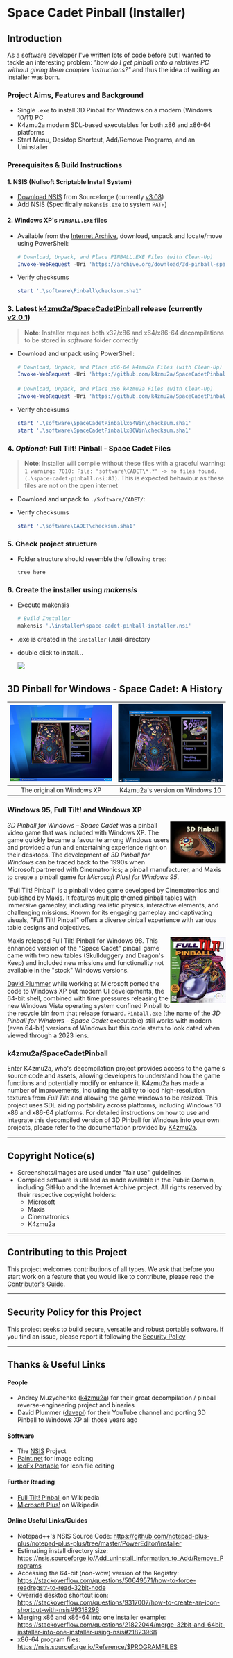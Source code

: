 # Space Cadet Pinball (Installer)

## Introduction
As a software developer I've written lots of code before but I wanted to tackle an interesting problem: _"how do I get pinball onto a relatives PC without giving them complex instructions?"_ and thus the idea of writing an installer was born.

### Project Aims, Features and Background
- Single ```.exe``` to install 3D Pinball for Windows on a modern (Windows 10/11) PC
- K4zmu2a modern SDL-based executables for both x86 and x86-64 platforms
- Start Menu, Desktop Shortcut, Add/Remove Programs, and an Uninstaller

### Prerequisites & Build Instructions

#### 1. NSIS (Nullsoft Scriptable Install System)
- [Download NSIS](https://nsis.sourceforge.io/Download) from Sourceforge (currently [v3.08](https://prdownloads.sourceforge.net/nsis/nsis-3.08-setup.exe?download))
- Add NSIS (Specifically ```makensis.exe``` to system ```PATH```)

#### 2. Windows XP's ```PINBALL.EXE``` files
- Available from the [Internet Archive](https://archive.org/details/3d-pinball-space-cadet_202103), download, unpack and locate/move using PowerShell:

  ```powershell
  # Download, Unpack, and Place PINBALL.EXE Files (with Clean-Up)
  Invoke-WebRequest -Uri 'https://archive.org/download/3d-pinball-space-cadet_202103/3D%20Pinball%20Space%20Cadet.zip' -OutFile '3DPinballSpaceCadet.zip' ; Expand-Archive '3DPinballSpaceCadet.zip' xp-files ; xcopy 'xp-files\3D Pinball Space Cadet' 'software\Pinball' ; rm -rf '3DPinballSpaceCadet.zip' ; rm -rf 'xp-files'
  ```

- Verify checksums

  ```powershell
  start '.\software\Pinball\checksum.sha1'
  ```

### 3. Latest  [k4zmu2a/SpaceCadetPinball](https://github.com/k4zmu2a/SpaceCadetPinball/releases) release (currently [v2.0.1](https://github.com/k4zmu2a/SpaceCadetPinball/releases/tag/Release_2.0.1))

  > __Note__: Installer requires both x32/x86 and x64/x86-64 decompilations to be stored in _software_ folder correctly

- Download and unpack using PowerShell:

  ```powershell
  # Download, Unpack, and Place x86-64 k4zmu2a Files (with Clean-Up)
  Invoke-WebRequest -Uri 'https://github.com/k4zmu2a/SpaceCadetPinball/releases/download/Release_2.0.1/SpaceCadetPinballx64Win.zip' -OutFile 'SpaceCadetPinballx64Win.zip' ; Expand-Archive 'SpaceCadetPinballx64Win.zip' '.\software\SpaceCadetPinballx64Win\' ; rm -rf 'SpaceCadetPinballx64Win.zip'

  # Download, Unpack, and Place x86 k4zmu2a Files (with Clean-Up)
  Invoke-WebRequest -Uri 'https://github.com/k4zmu2a/SpaceCadetPinball/releases/download/Release_2.0.1/SpaceCadetPinballx86Win.zip' -OutFile 'SpaceCadetPinballx86Win.zip' ; Expand-Archive 'SpaceCadetPinballx86Win.zip' '.\software\SpaceCadetPinballx86Win\' ; rm -rf 'SpaceCadetPinballx86Win.zip'
  ```

- Verify checksums

  ```powershell
  start '.\software\SpaceCadetPinballx64Win\checksum.sha1'
  start '.\software\SpaceCadetPinballx86Win\checksum.sha1'
  ```

### 4. ___Optional__:_ Full Tilt! Pinball - Space Cadet Files

  > __Note__: Installer will compile without these files with a graceful warning: ```1 warning: 7010: File: "software\CADET\*.*" -> no files found. (.\space-cadet-pinball.nsi:83)```. This is expected behaviour as these files are not on the open internet

- Download and unpack to ```./Software/CADET/```:
- Verify checksums

  ```powershell
  start '.\software\CADET\checksum.sha1'
  ```

### 5. Check project structure
- Folder structure should resemble the following ```tree```:

  ```
  tree here
  ```

### 6. Create the installer using _makensis_
- Execute makensis
  ```powershell
  # Build Installer
  makensis '.\installer\space-cadet-pinball-installer.nsi'
  ```
- .exe is created in the ```installer``` (.nsi) directory
- double click to install...

  ![](.images/installer-demo-1-welcome.png)









































































## 3D Pinball for Windows - Space Cadet: A History

| ![](.images/windows-xp.jpg) |  ![](.images/windows-ten.jpg)   |
| :-------------------------: | :-----------------------------: |
| The original on Windows XP  | K4zmu2a's version on Windows 10 |

### Windows 95, Full Tilt! and Windows XP

<img align="right" src=".images/logo-3dpfw.jpg" />

_3D Pinball for Windows – Space Cadet_ was a pinball video game that was included with Windows XP. The game quickly became a favourite among Windows users and provided a fun and entertaining experience right on their desktops. The development of _3D Pinball for Windows_ can be traced back to the 1990s when Microsoft partnered with Cinematronics; a pinball manufacturer, and Maxis to create a pinball game for _Microsoft Plus! for Windows 95_.

"Full Tilt! Pinball" is a pinball video game developed by Cinematronics and published by Maxis. It features multiple themed pinball tables with immersive gameplay, including realistic physics, interactive elements, and challenging missions. Known for its engaging gameplay and captivating visuals, "Full Tilt! Pinball" offers a diverse pinball experience with various table designs and objectives.

<img align="right" src=".images/logo-ftp.jpg" />

Maxis released Full Tilt! Pinball for Windows 98. This enhanced version of the "Space Cadet" pinball game came with two new tables (Skullduggery and Dragon's Keep) and included new missions and functionality not available in the "stock" Windows versions.

[David Plummer](https://github.com/davepl) while working at Microsoft ported the code to Windows XP but modern UI developments, the 64-bit shell, combined with time pressures releasing the new Windows Vista operating system confined Pinball to the recycle bin from that release forward. ```Pinball.exe``` (the name of the _3D Pinball for Windows – Space Cadet_ executable) still works with modern (even 64-bit) versions of Windows but this code starts to look dated when viewed through a 2023 lens.

### k4zmu2a/SpaceCadetPinball
Enter K4zmu2a, who's decompilation project provides access to the game's source code and assets, allowing developers to understand how the game functions and potentially modify or enhance it. K4zmu2a has made a number of improvements, including the ability to load high-resolution textures from _Full Tilt!_ and allowing the game windows to be resized. This project uses SDL aiding portability across platforms, including Windows 10 x86 and x86-64 platforms. For detailed instructions on how to use and integrate this decompiled version of 3D Pinball for Windows into your own projects, please refer to the documentation provided by [K4zmu2a](https://github.com/k4zmu2a).

---
## Copyright Notice(s)
- Screenshots/Images are used under "fair use" guidelines
- Compiled software is utilised as made available in the Public Domain, including GitHub and the Internet Archive project. All rights reserved by their respective copyright holders:
  - Microsoft
  - Maxis
  - Cinematronics
  - K4zmu2a

---
## Contributing to this Project
This project welcomes contributions of all types. We ask that before you start work on a feature that you would like to contribute, please read the [Contributor's Guide](.github/CONTRIBUTING.md).

---
## Security Policy for this Project
This project seeks to build secure, versatile and robust portable software. If you find an issue, please report it following the [Security Policy](.github/SECURITY.md)

---
## Thanks & Useful Links

#### People
- Andrey Muzychenko ([k4zmu2a](https://github.com/k4zmu2a)) for their great decompilation / pinball reverse-engineering project and binaries
- David Plummer ([davepl](https://github.com/davepl)) for their YouTube channel and porting 3D Pinball to Windows XP all those years ago

#### Software
- The [NSIS](https://nsis.sourceforge.io/Main_Page) Project
- [Paint.net](https://getpaint.net/) for Image editing
- [IcoFx Portable](https://portableapps.com/apps/graphics_pictures/icofx_portable) for Icon file editing

#### Further Reading
- [Full Tilt! Pinball](https://en.wikipedia.org/wiki/Full_Tilt!_Pinball) on Wikipedia
- [Microsoft Plus!](https://en.wikipedia.org/wiki/Microsoft_Plus!) on Wikipedia


#### Online Useful Links/Guides
- Notepad++'s NSIS Source Code: https://github.com/notepad-plus-plus/notepad-plus-plus/tree/master/PowerEditor/installer
- Estimating install directory size: https://nsis.sourceforge.io/Add_uninstall_information_to_Add/Remove_Programs
- Accessing the 64-bit (non-wow) version of the Registry: https://stackoverflow.com/questions/50649571/how-to-force-readregstr-to-read-32bit-node
- Override desktop shortcut icon: https://stackoverflow.com/questions/9317007/how-to-create-an-icon-shortcut-with-nsis#9318296
- Merging x86 and x86-64 into one installer example: https://stackoverflow.com/questions/21822044/merge-32bit-and-64bit-installer-into-one-installer-using-nsis#21823968
- x86-64 program files: https://nsis.sourceforge.io/Reference/$PROGRAMFILES